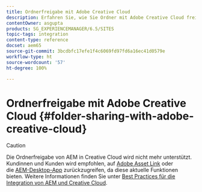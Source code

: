 ```yaml
---
title: Ordnerfreigabe mit Adobe Creative Cloud
description: Erfahren Sie, wie Sie Ordner mit Adobe Creative Cloud freigeben.
contentOwner: asgupta
products: SG_EXPERIENCEMANAGER/6.5/SITES
topic-tags: integration
content-type: reference
docset: aem65
source-git-commit: 3bcdbfc17efe1f4c6069fd97fd6a16ec41d0579e
workflow-type: ht
source-wordcount: '57'
ht-degree: 100%

---
```



# Ordnerfreigabe mit Adobe Creative Cloud {#folder-sharing-with-adobe-creative-cloud}

>[!CAUTION]
>
>Die Ordnerfreigabe von AEM in Creative Cloud wird nicht mehr unterstützt. Kundinnen und Kunden wird empfohlen, auf [Adobe Asset Link](https://helpx.adobe.com/de/enterprise/using/adobe-asset-link.html) oder die [AEM-Desktop-App](https://experienceleague.adobe.com/docs/experience-manager-desktop-app/using/using.html?lang=de) zurückzugreifen, da diese aktuelle Funktionen bieten. Weitere Informationen finden Sie unter [Best Practices für die Integration von AEM und Creative Cloud](/help/assets/aem-cc-integration-best-practices.md).

<!-- TBD: This article is removed from TOC and is not published. The functionality does not exist.

Adobe Experience Manager (AEM) Assets lets you share folders containing assets with Adobe Creative Cloud users. For details on how to configure Adobe Marketing Cloud to let you share assets with Adobe Creative Cloud, see [Configuring Assets-Creative Cloud integration](/help/sites-administering/configure-assets-cc-integration.md).

1. In the Assets console, select a folder to share with Creative Cloud.

   ![chlimage_1-139](assets/chlimage_1-139.png)

1. From the toolbar, click **Share**.

   ![chlimage_1-140](assets/chlimage_1-140.png)

1. From the list, select the **Adobe Creative Cloud** option.

   ![chlimage_1-141](assets/chlimage_1-141.png)

1. In the **Creative Cloud Sharing** page, add the user to share the folder with and then click **Save**.

   ![chlimage_1-142](assets/chlimage_1-142.png)

1. Click **Ok** to close the confirmation message.
1. Log on to Creative Cloud with the credentials of the user you shared the folder with. The shared folder is available in Creative Cloud.
-->
